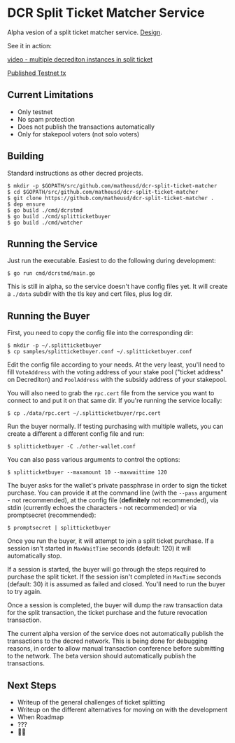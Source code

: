 # DCR Split Ticket Matcher Service

Alpha vesion of a split ticket matcher service. [Design](/docs/design.md).

See it in action:

[video - multiple decrediton instances in split ticket](https://streamable.com/qnfsm)

[Published Testnet tx](https://testnet.dcrdata.org/tx/134c53c84bdf914e21b9fb04dadcbf178e4de4e2b7d225f9c2e91ec5c60787d7)

## Current Limitations

- Only testnet
- No spam protection
- Does not publish the transactions automatically
- Only for stakepool voters (not solo voters)

## Building

Standard instructions as other decred projects.

```
$ mkdir -p $GOPATH/src/github.com/matheusd/dcr-split-ticket-matcher
$ cd $GOPATH/src/github.com/matheusd/dcr-split-ticket-matcher
$ git clone https://github.com/matheusd/dcr-split-ticket-matcher .
$ dep ensure
$ go build ./cmd/dcrstmd
$ go build ./cmd/splitticketbuyer
$ go build ./cmd/watcher
```

## Running the Service

Just run the executable. Easiest to do the following during development:

```
$ go run cmd/dcrstmd/main.go
```

This is still in alpha, so the service doesn't have config files yet. It will create a `./data` subdir with the tls key and cert files, plus log dir.

## Running the Buyer

First, you need to copy the config file into the corresponding dir:

```
$ mkdir -p ~/.splitticketbuyer
$ cp samples/splitticketbuyer.conf ~/.splitticketbuyer.conf
```

Edit the config file according to your needs. At the very least, you'll need to fill `VoteAddress` with the voting address of your stake pool ("ticket address" on Decrediton) and `PoolAddress` with the subsidy address of your stakepool.

You will also need to grab the `rpc.cert` file from the service you want to connect to and put it on that same dir. If you're running the service locally:

```
$ cp ./data/rpc.cert ~/.splitticketbuyer/rpc.cert
```

Run the buyer normally. If testing purchasing with multiple wallets, you can create a different a different config file and run:

```
$ splitticketbuyer -C ./other-wallet.conf
```

You can also pass various arguments to control the options:

```
$ splitticketbuyer --maxamount 10 --maxwaittime 120
```

The buyer asks for the wallet's private passphrase in order to sign the ticket purchase. You can provide it at the command line (with the `--pass` argument - not recommended), at the config file (**definitely** not recommended), via stdin (currently echoes the characters - not recommended) or via promptsecret (recommended):

```
$ promptsecret | splitticketbuyer
```

Once you run the buyer, it will attempt to join a split ticket purchase. If a session isn't started in `MaxWaitTime` seconds (default: 120) it will automatically stop.

If a session is started, the buyer will go through the steps required to purchase the split ticket. If the session isn't completed in `MaxTime` seconds (default: 30) it is assumed as failed and closed. You'll need to run the buyer to try again.

Once a session is completed, the buyer will dump the raw transaction data for the split transaction, the ticket purchase and the future revocation transaction.

The current alpha version of the service does not automatically publish the transactions to the decred network. This is being done for debugging reasons, in order to allow manual transaction conference before submitting to the network. The beta version should automatically publish the transactions.


## Next Steps

- Writeup of the general challenges of ticket splitting
- Writeup on the different alternatives for moving on with the development
- When Roadmap
- ???
- :rocket::moon:
